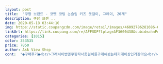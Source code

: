 ```yaml
---
layout: post 
title:  "쿠팡 브랜드 - 코멧 코팅 논슬립 키즈 옷걸이, 그레이, 20개" 
description: 쿠팡 브랜 ..
date: 2020-05-18 03:44:10 
img: https://static.coupangcdn.com/image/retail/images/46092786281086-00aead4e-cdba-419c-b181-d870680a6cfb.jpg 
linkUrl: https://link.coupang.com/re/AFFSDP?lptag=AF3600438&subid=ahnPublicAsk&pageKey=336465535&itemId=1073330845&vendorItemId=5565470760&traceid=V0-113-c1e80d4f0108ae2c 
categories: [1015] 
color: 353535 
price: 7850 
author: Ask View Shop 
cont:  "●구매후기●<br/>그래서이번엔쿠팡자사옷걸이를구매해봤는데기대이상인거같아요<br/>내려가네요ㅜ 그래서 논슬립.<br/>ㅋㅋ<br/>더저렴한상품도있었지만후기를보면저렴하면저렴한이유가있더라구요.<br/><br/>두번째구매하는거라양이많아서당분간은충분히사용할꺼같아요<br/>부족하면재구매의사는있지만.<br/>.<br/><br/>사용해보고모자르면재구매의사있습니다<br/>아이가크면서옷도더많아지고커지면서서랍장에정리하는것보다장농에걸어정리하려고구매했는데괜찮네요.<br/><br/>아이가크면서옷도많아지고,싸이즈도커지다보니옷을서랍장에넣는것보다옷걸이에걸어서정리하는게좋겠더라구요.<br/><br/>어깨부분도미끄러져흐르지않인좋아요.<br/><br/>얼마전에 사서 써보구 너무 좋아서 또 구매하러 왔어요<br/>여기저기봤는데후기를보니저렴하면상품질이떨어지고,상품질이괜찮으면아무래도가격대가높더라구요.<br/>.<br/><br/>이젠 넉넉해져서 한동안은 구매안해도 될꺼같아요!<br/>절대 안내려가요 당겨도 안내려와요!!<br/>지난번에구매하고괜찮아서재구매합니다<br/>쿠팡자사상품들은몇개사용해봤는데대체적으로저렴하고질이좋더라구요<br/>포장도꼼꼼히잘되어있어좋았구요<br/>플라스틱 유아옷걸이 썼는데.<br/>.<br/>요게 미끄럼방지가 있지만 외투나 흐물거리는옷은 주르륵<br/>" 
---
```

